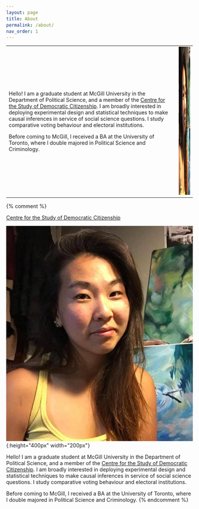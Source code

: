 ```yaml
---
layout: page
title: About
permalink: /about/
nav_order: 1
---
```



<table>
<tr>
<td>

Hello! I am a graduate student at McGill University in the Department of Political Science, and a member of the
<a href = "https://csdc-cecd.ca/">Centre for the Study of Democratic Citizenship</a>. I am broadly interested in deploying experimental design and statistical techniques to make causal inferences in service of social science questions. I study comparative voting behaviour and electoral institutions.

Before coming to McGill, I received a BA at the University of Toronto, where I double majored in Political Science and Criminology.

</td>
<td>

<img src="/images/PF.jpg" alt="profilepicture" height="400" width="200">

</td>
</tr>
</table



{% comment %} 


[Centre for the Study of Democratic Citizenship](https://csdc-cecd.ca/)

![profile-picture](/images/PF.jpg){:height="400px" width="200px"}

Hello! I am a graduate student at McGill University in the Department of Political Science, and a member of the [Centre for the Study of Democratic Citizenship](https://csdc-cecd.ca/). I am broadly interested in deploying experimental design and statistical techniques to make causal inferences in service of social science questions. I study comparative voting behaviour and electoral institutions.

Before coming to McGill, I received a BA at the University of Toronto, where I double majored in Political Science and Criminology.
{% endcomment %}


